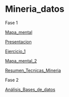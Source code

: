 # Mineria_datos

Fase 1

[Mapa_mental](https://github.com/ManuelVqz/Mineria_de_datos/blob/master/Mineria_de_datos_003_Tareas/MapaMental_1_%7B1823593%7D.pdf)

[Presentacion](https://github.com/ManuelR37/MineriaDatos/blob/master/Mineria_de_datos_003/Presentacion_VisualizacionDeDatos_7.pdf)

[Ejercicio_1](https://github.com/ManuelR37/MineriaDatos/blob/master/Mineria_de_datos_003/Ejercicio1.pdf)

[Mapa_mental_2](https://github.com/ManuelVqz/Mineria_de_datos/blob/master/Mineria_de_datos_003_Tareas/MapaMental_2_%7B1823593%7D.pdf)

[Resumen_Tecnicas_Mineria](https://github.com/ManuelVqz/Mineria_de_datos/blob/master/Mineria_de_datos_003_Tareas/Resumene_Tecnicas_Mineria_%7B1823593%7D.pdf)

Fase 2

[Análisis_Bases_de_datos](https://github.com/ManuelVqz/Mineria_de_datos/blob/master/Mineria_de_datos_003_Tareas/AnalisisBasesD_1823593.pdf)
